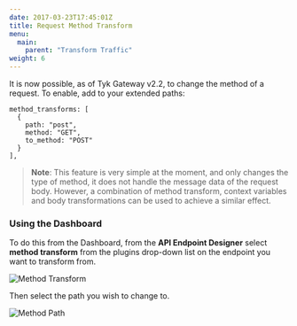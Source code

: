 ```yaml
---
date: 2017-03-23T17:45:01Z
title: Request Method Transform
menu:
  main:
    parent: "Transform Traffic"
weight: 6 
---
```


It is now possible, as of Tyk Gateway v2.2, to change the method of a request. To enable, add to your extended paths:

```{.copyWrapper}
method_transforms: [
  {
    path: "post",
    method: "GET",
    to_method: "POST"
  }
],
```

> **Note**: This feature is very simple at the moment, and only changes the type of method, it does not handle the message data of the request body. However, a combination of method transform, context variables and body transformations can be used to achieve a similar effect.

### Using the Dashboard

To do this from the Dashboard, from the **API Endpoint Designer** select **method transform** from the plugins drop-down list on the endpoint you want to transform from.

![Method Transform][1]

Then select the path you wish to change to.

![Method Path][2]


 [1]: /docs/img/dashboard/system-management/method_transform_2.5.png
 [2]: /docs/img/dashboard/system-management/method_to_path_2.5.png
